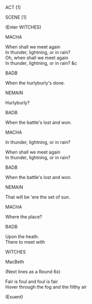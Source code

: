 ACT \[1\]

SCENE \[1\]

(Enter WITCHES)

MACHA

When shall we meet again  
In thunder, lightning, or in rain?  
Oh, when shall we meet again  
In thunder, lightning, or in rain? &c

BADB

When the hurlyburly's done.

NEMAIN

Hurlyburly?

BADB

When the battle's lost and won.

MACHA

In thunder, lightning, or in rain?

When shall we meet again  
In thunder, lightning, or in rain?

BADB

When the battle's lost and won.

NEMAIN

That will be 'ere the set of sun.

MACHA

Where the place?

BADB

Upon the heath.  
There to meet with

WITCHES

MacBeth

(Next lines as a Round 6x)  


Fair is foul and foul is fair  
Hover through the fog and the filthy air

(Exuent)